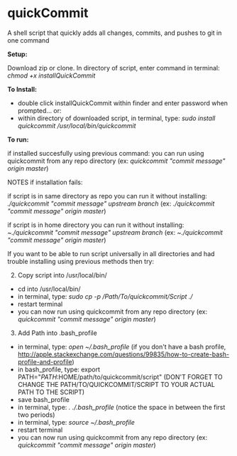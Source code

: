 # quickCommit
A shell script that quickly adds all changes, commits, and pushes to git in one command

**Setup:**

Download zip or clone. In directory of script, enter command in terminal: *chmod +x installQuickCommit* 

**To Install:**
  - double click installQuickCommit within finder and enter password when prompted... or:
  - within directory of downloaded script, in terminal, type: *sudo install quickcommit /usr/local/bin/quickcommit*
  
**To run:**

if installed succesfully using previous command:
you can run using quickcommit from any repo directory (ex: *quickcommit "commit message" origin master*)



NOTES if installation fails:

if script is in same directory as repo you can run it without installing: *./quickcommit "commit message" upstream branch* (ex: *./quickcommit "commit message" origin master*)

if script is in home directory you can run it without installing: *~./quickcommit "commit message" upstream branch* (ex: *~./quickcommit "commit message" origin master*)

If you want to be able to run script universally in all directories and had trouble installing using previous methods then try:

2) Copy script into /usr/local/bin/ 
  - cd into /usr/local/bin/
  - in terminal, type: *sudo cp -p /Path/To/quickcommit/Script ./*
  - restart terminal
  - you can now run using quickcommit from any repo directory (ex: *quickcommit "commit message" origin master*)
  
3) Add Path into .bash_profile
  - in terminal, type: *open ~/.bash_profile* (if you don't have a bash profile, http://apple.stackexchange.com/questions/99835/how-to-create-bash-profile-and-profile)
  - in bash_profile, type: export PATH="$PATH:$HOME/path/to/quickcommit/script" (DON'T FORGET TO CHANGE THE PATH/TO/QUICKCOMMIT/SCRIPT TO YOUR ACTUAL PATH TO THE SCRIPT)
  - save bash_profile
  - in terminal, type: *. ./.bash_profile* (notice the space in between the first two periods)
  - in terminal, type: *source ~/.bash_profile*
  - restart terminal
  - you can now run using quickcommit from any repo directory (ex: *quickcommit "commit message" origin master*)
  

